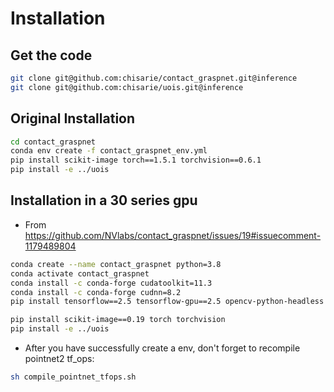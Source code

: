 # Installation

## Get the code
```bash
git clone git@github.com:chisarie/contact_graspnet.git@inference
git clone git@github.com:chisarie/uois.git@inference
```

## Original Installation
```bash
cd contact_graspnet
conda env create -f contact_graspnet_env.yml
pip install scikit-image torch==1.5.1 torchvision==0.6.1
pip install -e ../uois
```

## Installation in a 30 series gpu

- From https://github.com/NVlabs/contact_graspnet/issues/19#issuecomment-1179489804

```bash
conda create --name contact_graspnet python=3.8
conda activate contact_graspnet
conda install -c conda-forge cudatoolkit=11.3
conda install -c conda-forge cudnn=8.2
pip install tensorflow==2.5 tensorflow-gpu==2.5 opencv-python-headless pyyaml==5.4.1 pyrender tqdm mayavi pyqt5

pip install scikit-image==0.19 torch torchvision
pip install -e ../uois
```

- After you have successfully create a env, don't forget to recompile pointnet2 tf_ops:
```bash
sh compile_pointnet_tfops.sh
```
